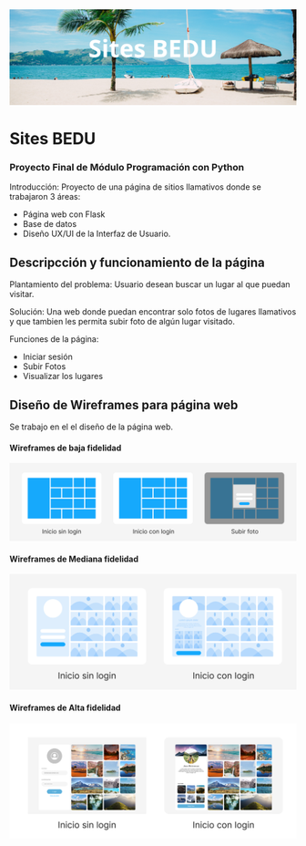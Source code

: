 <img src='./app/static/img/Titular.png'>

# Sites BEDU
### Proyecto Final de Módulo Programación con Python

Introducción:
Proyecto de una página de sitios llamativos donde se trabajaron 3 áreas: 
* Página web con Flask
* Base de datos 
* Diseño UX/UI de la Interfaz de Usuario.

## Descripcción y funcionamiento de la página

Plantamiento del problema: Usuario desean buscar un lugar al que puedan visitar. 

Solución: Una web donde puedan encontrar solo fotos de lugares llamativos y que tambien les permita subir foto de algún lugar visitado.

Funciones de la página:

* Iniciar sesión
* Subir Fotos
* Visualizar los lugares



## Diseño de Wireframes para página web

Se trabajo en el el diseño de la página web.

#### Wireframes de baja fidelidad
<img src='./app/static/img/wireframes/Wireframes Low.png'>

#### Wireframes de Mediana fidelidad
<img src='./app/static/img/wireframes/Wireframes Mid.png'>

#### Wireframes de Alta fidelidad
<img src='./app/static/img/wireframes/Wireframes High.png'>
